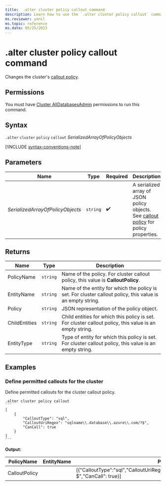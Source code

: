 ```yaml
---
title:  .alter cluster policy callout command
description: Learn how to use the `.alter cluster policy callout` command to change the cluster's callout policy.
ms.reviewer: yonil
ms.topic: reference
ms.date: 05/25/2023
---
```

# .alter cluster policy callout command

Changes the cluster's [callout policy](callout-policy.md).

## Permissions

You must have [Cluster AllDatabasesAdmin](access-control/role-based-access-control.md) permissions to run this command.

## Syntax

`.alter` `cluster` `policy` `callout` *SerializedArrayOfPolicyObjects*

[!INCLUDE [syntax-conventions-note](../../includes/syntax-conventions-note.md)]

## Parameters

| Name                             | Type   | Required | Description                                                                                              |
|----------------------------------|--------|----------|----------------------------------------------------------------------------------------------------------|
| *SerializedArrayOfPolicyObjects* | `string` |  :heavy_check_mark:  | A serialized array of JSON policy objects. See [callout policy](callout-policy.md) for policy properties. |

## Returns

| Name          | Type   | Description                                                                                               |
|---------------|--------|-----------------------------------------------------------------------------------------------------------|
| PolicyName    | `string` | Name of the policy. For cluster callout policy, this value is **CalloutPolicy**.                           |
| EntityName    | `string` | Name of the entity for which the policy is set. For cluster callout policy, this value is an empty string. |
| Policy        | `string` | JSON representation of the policy object.                                                                 |
| ChildEntities | `string` | Child entities for which this policy is set. For cluster callout policy, this value is an empty string.    |
| EntityType    | `string` | Type of entity for which this policy is set. For cluster callout policy, this value is an empty string.    |

## Examples

### Define permitted callouts for the cluster

Define permitted callouts for the cluster callout policy.

````kusto
.alter cluster policy callout
```
[
    {
        "CalloutType": "sql",
        "CalloutUriRegex": "sqlname\\.database\\.azure\\.com/?$",
        "CanCall": true
    }
]
```
````

**Output:**

| PolicyName    | EntityName | Policy                                                                                                | ChildEntities | EntityType |
|---------------|------------|-------------------------------------------------------------------------------------------------------|---------------|------------|
| CalloutPolicy |            | [{"CalloutType":"sql","CalloutUriRegex":"sqlname\\\\.database\\\\.azure\\\\.com/?$","CanCall": true}] |               |            |
